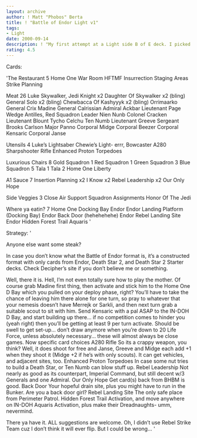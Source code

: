 ```yaml
---
layout: archive
author: ! Matt "Phobos" Berta
title: ! "Battle of Endor Light v1"
tags:
- Light
date: 2000-09-14
description: ! "My first attempt at a Light side B of E deck. I picked what I think are the 60 best cards, so it’s pretty much just a pile."
rating: 4.5
---
```

Cards: 

'The Restaurant 5
Home One War Room
HFTMF
Insurrection
Staging Areas
Strike Planning

Meat 26
Luke Skywalker, Jedi Knight x2
Daughter Of Skywalker x2 (bling)
General Solo x2 (bling)
Chewbacca Of Kashyyyk x2 (bling)
Orrimaarko
General Crix Madine
General Calrissian
Admiral Ackbar
Lieutenant Page
Wedge Antilles, Red Squadron Leader
Nien Nunb
Colonel Cracken
Lieutenant Blount
Tycho Celchu
Ten Numb
Lieutenant Greeve
Sergeant Brooks Carlson
Major Panno
Corporal Midge
Corporal Beezer
Corporal Kensaric
Corporal Janse

Utensils 4
Luke’s Lightsaber
Chewie’s Light- errr, Bowcaster
A280 Sharpshooter Rifle
Enhanced Proton Torpedoes

Luxurious Chairs 8
Gold Squadron 1
Red Squadron 1
Green Squadron 3
Blue Squadron 5
Tala 1
Tala 2
Home One
Liberty

A1 Sauce 7
Insertion Planning x2
I Know x2
Rebel Leadership x2
Our Only Hope

Side Veggies 3
Close Air Support
Squadron Assignments
Honor Of The Jedi

Where ya eatin? 7
Home One Docking Bay
Endor
Endor Landing Platform (Docking Bay)
Endor Back Door (hehehehehe)
Endor Rebel Landing Site
Endor Hidden Forest Trail
Aquaris '

Strategy: '

Anyone else want some steak?

In case you don’t know what the Battle of Endor format is, it’s a constructed format with only cards from Endor, Death Star 2, and Death Star 2 Starter decks. Check Decipher’s site if you don’t believe me or something.

Well, there it is. Hell, I’m not even totally sure how to play the mother. Of course grab Madine first thing, then activate and stick him to the Home One D Bay which you pulled on your deploy phase, right? You’ll have to take the chance of leaving him there alone for one turn, so pray to whatever that your nemesis doesn’t have Merrejk or Sarkli, and then next turn grab a suitable scout to sit with him. Send Kensaric with a pal ASAP to the IN-DOH D Bay, and start building up there... if no competition comes to hinder you (yeah right) then you’ll be getting at least 9 per turn activate. Should be swell to get set-up... don’t draw anymore when you’re down to 20 Life Force, unless absolutely necessary... these will almost always be close games. Now specific card choices
A280 Rifle So its a crappy weapon, you think? Well, it does shoot for free and Janse, Greeve and Midge each add +1 when they shoot it (Midge +2 if he’s with only scouts). It can get vehicles, and adjacent sites, too.
Enhanced Proton Torpedoes In case some nut tries to build a Death Star, or Ten Numb can blow stuff up.
Rebel Leadership Not nearly as good as its counterpart, Imperial Command, but still decent w/3 Generals and one Admiral.
Our Only Hope Get card(s) back from BHBM is good.
Back Door Your hopeful drain site, plus you might have to run in the Bunker. Are you a back door girl?
Rebel Landing Site The only safe place from Perimeter Patrol.
Hidden Forest Trail Activation, and move anywhere on IN-DOH
Aquaris Activation, plus make their Dreadnaughts- umm, nevermind.

There ya have it. ALL suggestions are welcome. Oh, I didn’t use Rebel Strike Team cuz I don’t think it will ever flip. But I could be wrong...    '